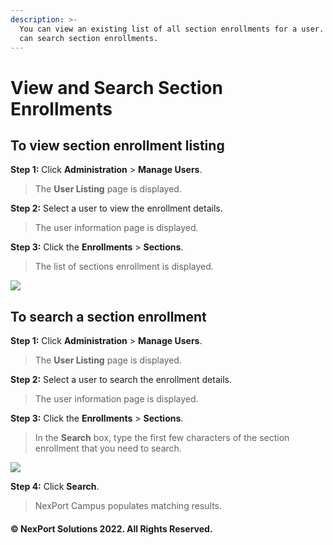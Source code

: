 ```yaml
---
description: >-
  You can view an existing list of all section enrollments for a user. Also, you
  can search section enrollments.
---
```


# View and Search Section Enrollments

## **To view section enrollment listing**

**Step 1:**  Click **Administration** > **Manage Users**.

> The **User Listing** page is displayed.

**Step 2:**  Select a user to view the enrollment details.

> The user information page is displayed.

**Step 3:**  Click the **Enrollments** > **Sections**.

> The list of sections enrollment is displayed.

![](https://www.nexportcampus.com/Content/Guides/aweb/Content/Resources/Images/Manage\_Users/Enrollment\_Sections\_View\_550x173.png)

## **To search a section enrollment**

**Step 1:**  Click **Administration** > **Manage Users**.

> The **User Listing** page is displayed.

**Step 2:**  Select a user to search the enrollment details.

> The user information page is displayed.

**Step 3:**  Click the **Enrollments** > **Sections**.

> In the **Search** box, type the first few characters of the section enrollment that you need to search.

![](https://www.nexportcampus.com/Content/Guides/aweb/Content/Resources/Images/Manage\_Users/Enrollment\_Sections\_Search\_550x105.png)

**Step 4:**  Click **Search**.

> NexPort Campus populates matching results.

#### © NexPort Solutions 2022. All Rights Reserved.
